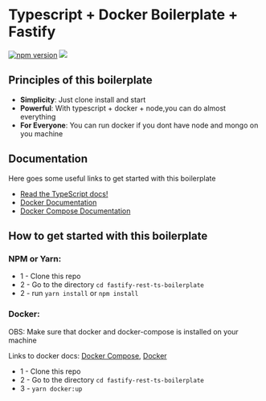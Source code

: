 # Typescript + Docker Boilerplate + Fastify
[![npm version](https://badge.fury.io/js/typescript.svg)](https://badge.fury.io/js/typescript)
<img src="https://code.visualstudio.com/assets/docs/nodejs/recipes/node-typescript-docker.png"/>

## Principles of this boilerplate

- **Simplicity**: Just clone install and start
- **Powerful**: With typescript + docker + node,you can do almost everything
- **For Everyone**: You can run docker if you dont have node and mongo on you machine

## Documentation

Here goes some useful links to get started with this boilerplate

- [Read the TypeScript docs!](https://www.typescriptlang.org/)
- [Docker Documentation](https://docs.docker.com/)
- [Docker Compose Documentation](https://docs.docker.com/compose/overview/)

## How to get started with this boilerplate

### NPM or Yarn:
- 1 - Clone this repo
- 2 - Go to the directory `cd fastify-rest-ts-boilerplate`
- 2 - run `yarn install` or `npm install`

### Docker:
OBS: Make sure that docker and docker-compose is installed on your machine

Links to docker docs:
[Docker Compose](https://docs.docker.com/compose/install/),
[Docker](https://docs.docker.com/install/)

- 1 - Clone this repo
- 2 - Go to the directory `cd fastify-rest-ts-boilerplate`
- 3 - `yarn docker:up`
